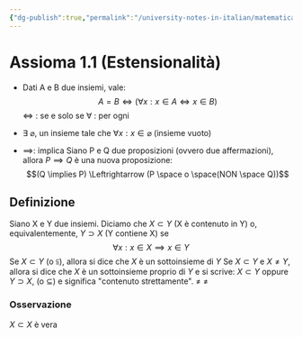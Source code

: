 ```yaml
---
{"dg-publish":true,"permalink":"/university-notes-in-italian/matematica-discreta/teoria/assioma-1-1-estensionalita/","created":"2022-03-18T16:36:37.956+01:00","updated":"2023-01-23T16:25:03.827+01:00"}
---
```


# Assioma 1.1 (Estensionalità)
- Dati A e B due insiemi, vale:
$$A = B \Leftrightarrow (\forall x:x\in A \Leftrightarrow x\in B)$$
	$\Leftrightarrow$ : se e solo se
	$\forall$ : per ogni

- $\exists$  $\varnothing$, un insieme tale che $\forall x:x \in \varnothing$ (insieme vuoto)

- $\implies$: implica
	Siano P e Q due proposizioni (ovvero due affermazioni), 
		allora $P \implies Q$  è una nuova proposizione:$$(Q \implies P) \Leftrightarrow (P \space o \space(NON \space Q))$$
## Definizione
Siano X e Y due insiemi. 
Diciamo che $X \subset Y$ (X è contenuto in Y) o, equivalentemente, $Y \supset X$ (Y contiene X) se
$$\forall x : x \in X \implies x \in Y$$
Se $X \subset Y$ (o $\subseteqq$), allora si dice che $X$ è un sottoinsieme di $Y$
Se $X \subset Y$ e $X \neq Y$, allora si dice che $X$ è un sottoinsieme proprio di $Y$ e si scrive:
$X \subset Y$ oppure $Y \supset X$, (o $\subseteq$) e significa "contenuto strettamente".
     $\neq$                    $\neq$

### Osservazione
$X \subset X$ è vera



